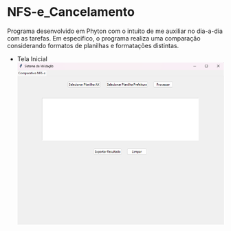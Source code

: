 # NFS-e_Cancelamento

Programa desenvolvido em Phyton com o intuito de me auxiliar no dia-a-dia com as tarefas. Em especifico, o programa realiza uma comparação considerando formatos de planilhas e formatações distintas.

- Tela Inicial
![img](https://github.com/NatanSilva31/NFS-e_Cancelamento/blob/e263b96f1a0a1c8aafe178fa0c4125cc54d85b5c/Tela%20Inicial.png)

